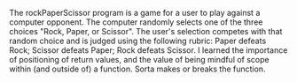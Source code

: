 The rockPaperScissor program is a game for a user to play against a computer opponent. The computer randomly selects one of the three choices "Rock, Paper, or Scissor". The user's selection competes with that random choice and is judged using the following rubric: 
Paper defeats Rock; Scissor defeats Paper; Rock defeats Scissor. I learned the importance of positioning of return values, and the value of being mindful of scope within (and outside of) a function. Sorta makes or breaks the function. 
